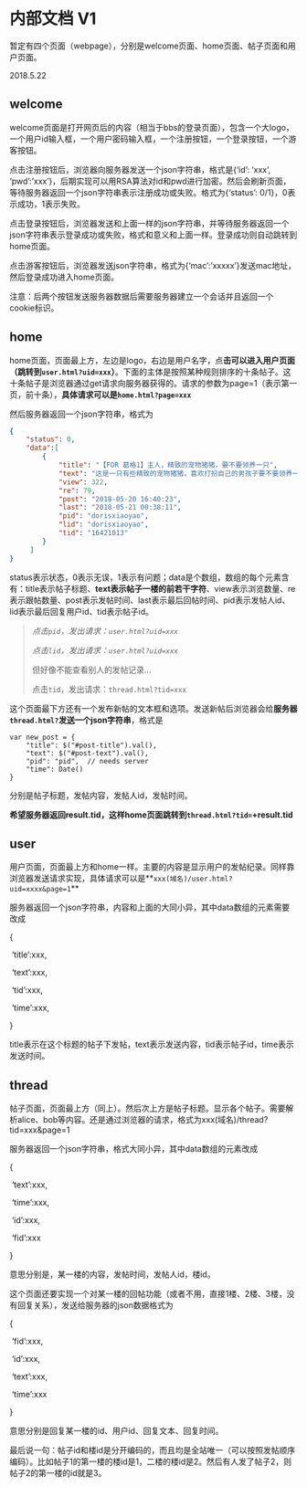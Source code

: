 # 内部文档 V1

暂定有四个页面（webpage），分别是welcome页面、home页面、帖子页面和用户页面。

2018.5.22

## welcome

welcome页面是打开网页后的内容（相当于bbs的登录页面），包含一个大logo，一个用户id输入框，一个用户密码输入框，一个注册按钮，一个登录按钮，一个游客按钮。

点击注册按钮后，浏览器向服务器发送一个json字符串，格式是{‘id’: ‘xxx’, ‘pwd’:’xxx’}，后期实现可以用RSA算法对id和pwd进行加密。然后会刷新页面，等待服务器返回一个json字符串表示注册成功或失败。格式为{‘status’: 0/1}，0表示成功，1表示失败。

点击登录按钮后，浏览器发送和上面一样的json字符串，并等待服务器返回一个json字符串表示登录成功或失败，格式和意义和上面一样。登录成功则自动跳转到home页面。

点击游客按钮后，浏览器发送json字符串，格式为{‘mac’:’xxxxx’}发送mac地址，然后登录成功进入home页面。

注意：后两个按钮发送服务器数据后需要服务器建立一个会话并且返回一个cookie标识。

## home

home页面，页面最上方，左边是logo，右边是用户名字，点**击可以进入用户页面（跳转到`user.html?uid=xxx`）**。下面的主体是按照某种规则排序的十条帖子。这十条帖子是浏览器通过get请求向服务器获得的。请求的参数为page=1（表示第一页，前十条），**具体请求可以是`home.html?page=xxx`**

然后服务器返回一个json字符串，格式为

```json
{
	"status": 0,
	"data":[
        {
            "title": "【FOR 葛格1】主人，精致的宠物猪猪，要不要领养一只",
            "text": "这是一只有些精致的宠物猪猪，喜欢打扮自己的男孩子要不要领养一只呢？...",
            "view": 322,
            "re": 79,
            "post": "2018-05-20 16:40:23",
            "last": "2018-05-21 00:38:11",
            "pid": "dorisxiaoyao",
            "lid": "dorisxiaoyao",
            "tid": "16421013"
        }
     ]
}
```

status表示状态，0表示无误，1表示有问题；data是个数组，数组的每个元素含有：title表示帖子标题、**text表示帖子一楼的前若干字符**、view表示浏览数量、re表示跟帖数量、post表示发帖时间、last表示最后回帖时间、pid表示发帖人id、lid表示最后回复用户id、tid表示帖子id。

>   *点击`pid`，发出请求：`user.html?uid=xxx`*
>
>   *点击`lid`，发出请求：`user.html?uid=xxx`*
>
>   但好像不能查看别人的发帖记录...
>
>   点击`tid`，发出请求：`thread.html?tid=xxx`

这个页面最下方还有一个发布新帖的文本框和选项。发送新帖后浏览器会给**服务器`thread.html?`发送一个json字符串**，格式是 

```
var new_post = {
	"title": $("#post-title").val(),
	"text": $("#post-text").val(),
	"pid": "pid",  // needs server
	"time": Date()
}
```

分别是帖子标题，发帖内容，发帖人id，发帖时间。

 **希望服务器返回result.tid，这样home页面跳转到`thread.html?tid=`+result.tid**

## user

用户页面，页面最上方和home一样。主要的内容是显示用户的发帖纪录。同样靠浏览器发送请求实现，具体请求可以是**`xxx(域名)/user.html?uid=xxxx&page=1`**

服务器返回一个json字符串，内容和上面的大同小异，其中data数组的元素需要改成

{

​                  ‘title’:xxx,

​                  ‘text’:xxx,

​                  ‘tid’:xxx,

​                  ‘time’:xxx,

}

title表示在这个标题的帖子下发帖，text表示发送内容，tid表示帖子id，time表示发送时间。

## thread 

帖子页面，页面最上方（同上）。然后次上方是帖子标题。显示各个帖子。需要解析alice、bob等内容。还是通过浏览器的请求，格式为xxx(域名)/thread?tid=xxx&page=1

服务器返回一个json字符串，格式大同小异，其中data数组的元素改成

{

​                  ‘text’:xxx,

​                  ‘time’:xxx,

​                  ‘id’:xxx,

​                  ‘fid’:xxx

}

意思分别是，某一楼的内容，发帖时间，发帖人id，楼id。

这个页面还要实现一个对某一楼的回帖功能（或者不用，直接1楼、2楼、3楼，没有回复关系），发送给服务器的json数据格式为

{

​                  ‘fid’:xxx,

​                  ‘id’:xxx,

​                  ‘text’:xxx,

​                  ‘time’:xxx

}

意思分别是回复某一楼的id、用户id、回复文本、回复时间。

最后说一句：帖子id和楼id是分开编码的，而且均是全站唯一（可以按照发帖顺序编码）。比如帖子1的第一楼的楼id是1，二楼的楼id是2。然后有人发了帖子2，则帖子2的第一楼的id就是3。 

 